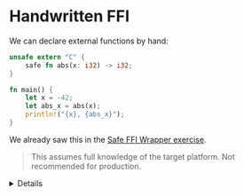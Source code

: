 # Handwritten FFI

We can declare external functions by hand:

```rust
unsafe extern "C" {
    safe fn abs(x: i32) -> i32;
}

fn main() {
    let x = -42;
    let abs_x = abs(x);
    println!("{x}, {abs_x}");
}
```

We already saw this in the
[Safe FFI Wrapper exercise](../../exercises/day-3/safe-ffi-wrapper.md).

> This assumes full knowledge of the target platform. Not recommended for
> production.

<details>

- This is just a motivating example. For a real library, you want to use
  `bindgen` as shown on the next slide.

</details>
